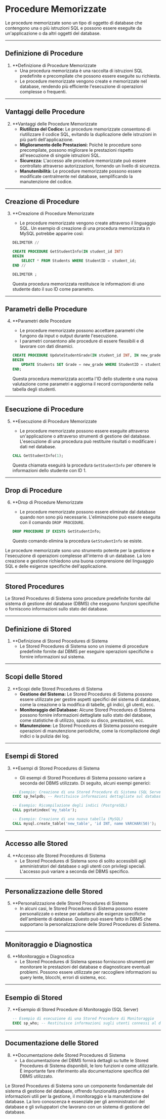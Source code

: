 # Procedure Memorizzate

Le procedure memorizzate sono un tipo di oggetto di database che contengono una o più istruzioni SQL e possono essere eseguite da un'applicazione o da altri oggetti del database.

---

## Definizione di Procedure

1. **Definizione di Procedure Memorizzate
   - Una procedura memorizzata è una raccolta di istruzioni SQL predefinite e precompilate che possono essere eseguite su richiesta.
   - Le procedure memorizzate vengono create e memorizzate nel database, rendendo più efficiente l'esecuzione di operazioni complesse o frequenti.

---

## Vantaggi delle Procedure

2. **Vantaggi delle Procedure Memorizzate
   - **Riutilizzo del Codice:** Le procedure memorizzate consentono di riutilizzare il codice SQL, evitando la duplicazione delle istruzioni in più parti dell'applicazione.
   - **Miglioramento delle Prestazioni:** Poiché le procedure sono precompilate, possono migliorare le prestazioni rispetto all'esecuzione di singole istruzioni SQL.
   - **Sicurezza:** L'accesso alle procedure memorizzate può essere controllato attraverso autorizzazioni, fornendo un livello di sicurezza.
   - **Manutenibilità:** Le procedure memorizzate possono essere modificate centralmente nel database, semplificando la manutenzione del codice.

---

## Creazione di Procedure

3. **Creazione di Procedure Memorizzate
   - Le procedure memorizzate vengono create attraverso il linguaggio SQL. Un esempio di creazione di una procedura memorizzata in MySQL potrebbe apparire così:

   ```sql
   DELIMITER //

   CREATE PROCEDURE GetStudentInfo(IN student_id INT)
   BEGIN
       SELECT * FROM Students WHERE StudentID = student_id;
   END //

   DELIMITER ;
   ```

   Questa procedura memorizzata restituisce le informazioni di uno studente dato il suo ID come parametro.

---

## Parametri delle Procedure

4. **Parametri delle Procedure
   - Le procedure memorizzate possono accettare parametri che fungono da input o output durante l'esecuzione.
   - I parametri consentono alle procedure di essere flessibili e di lavorare con dati dinamici.

   ```sql
   CREATE PROCEDURE UpdateStudentGrade(IN student_id INT, IN new_grade INT)
   BEGIN
       UPDATE Students SET Grade = new_grade WHERE StudentID = student_id;
   END;
   ```

   Questa procedura memorizzata accetta l'ID dello studente e una nuova valutazione come parametri e aggiorna il record corrispondente nella tabella degli studenti.

---

## Esecuzione di Procedure

5. **Esecuzione di Procedure Memorizzate
   - Le procedure memorizzate possono essere eseguite attraverso un'applicazione o attraverso strumenti di gestione del database. L'esecuzione di una procedura può restituire risultati o modificare i dati nel database.

   ```sql
   CALL GetStudentInfo(1);
   ```

   Questa chiamata eseguirà la procedura `GetStudentInfo` per ottenere le informazioni dello studente con ID 1.

---

## Drop di Procedure

6. **Drop di Procedure Memorizzate
   - Le procedure memorizzate possono essere eliminate dal database quando non sono più necessarie. L'eliminazione può essere eseguita con il comando `DROP PROCEDURE`.

   ```sql
   DROP PROCEDURE IF EXISTS GetStudentInfo;
   ```

   Questo comando elimina la procedura `GetStudentInfo` se esiste.

Le procedure memorizzate sono uno strumento potente per la gestione e l'esecuzione di operazioni complesse all'interno di un database. La loro creazione e gestione richiedono una buona comprensione del linguaggio SQL e delle esigenze specifiche dell'applicazione.

---

## Stored Procedures

Le Stored Procedures di Sistema sono procedure predefinite fornite dal sistema di gestione del database (DBMS) che eseguono funzioni specifiche o forniscono informazioni sullo stato del database.

---

## Definizione di Stored

1. **Definizione di Stored Procedures di Sistema
   - Le Stored Procedures di Sistema sono un insieme di procedure predefinite fornite dal DBMS per eseguire operazioni specifiche o fornire informazioni sul sistema.

---

## Scopi delle Stored

2. **Scopi delle Stored Procedures di Sistema
   - **Gestione del Sistema:** Le Stored Procedures di Sistema possono essere utilizzate per gestire aspetti specifici del sistema di database, come la creazione o la modifica di tabelle, gli indici, gli utenti, ecc.
   - **Monitoraggio del Database:** Alcune Stored Procedures di Sistema possono fornire informazioni dettagliate sullo stato del database, come statistiche di utilizzo, spazio su disco, prestazioni, ecc.
   - **Manutenzione:** Le Stored Procedures di Sistema possono eseguire operazioni di manutenzione periodiche, come la ricompilazione degli indici o la pulizia dei log.

---

## Esempi di Stored

3. **Esempi di Stored Procedures di Sistema
   - Gli esempi di Stored Procedures di Sistema possono variare a seconda del DBMS utilizzato. Di seguito, alcuni esempi generici:

   ```sql
   -- Esempio: Creazione di una Stored Procedure di Sistema (SQL Server)
   EXEC sp_helpdb; -- Restituisce informazioni dettagliate sul database

   -- Esempio: Ricompilazione degli indici (PostgreSQL)
   CALL pgstatindex('my_table');

   -- Esempio: Creazione di una nuova tabella (MySQL)
   CALL mysql.create_table('new_table', 'id INT, name VARCHAR(50)');
   ```

---

## Accesso alle Stored

4. **Accesso alle Stored Procedures di Sistema
   - Le Stored Procedures di Sistema sono di solito accessibili agli amministratori del database o agli utenti con privilegi speciali. L'accesso può variare a seconda del DBMS specifico.

---

## Personalizzazione delle Stored

5. **Personalizzazione delle Stored Procedures di Sistema
   - In alcuni casi, le Stored Procedures di Sistema possono essere personalizzate o estese per adattarsi alle esigenze specifiche dell'ambiente di database. Questo può essere fatto in DBMS che supportano la personalizzazione delle Stored Procedures di Sistema.

---

## Monitoraggio e Diagnostica

6. **Monitoraggio e Diagnostica
   - Le Stored Procedures di Sistema spesso forniscono strumenti per monitorare le prestazioni del database e diagnosticare eventuali problemi. Possono essere utilizzate per raccogliere informazioni su query lente, blocchi, errori di sistema, ecc.

---

## Esempio di Stored

7. **Esempio di Stored Procedure di Monitoraggio (SQL Server)

   ```sql
   -- Esempio di esecuzione di una Stored Procedure di Monitoraggio
   EXEC sp_who; -- Restituisce informazioni sugli utenti connessi al database
   ```

---

## Documentazione delle Stored

8. **Documentazione delle Stored Procedures di Sistema
   - La documentazione del DBMS fornirà dettagli su tutte le Stored Procedures di Sistema disponibili, le loro funzioni e come utilizzarle. È importante fare riferimento alla documentazione specifica del DBMS utilizzato.

Le Stored Procedures di Sistema sono un componente fondamentale del sistema di gestione del database, offrendo funzionalità predefinite e informazioni utili per la gestione, il monitoraggio e la manutenzione del database. La loro conoscenza è essenziale per gli amministratori del database e gli sviluppatori che lavorano con un sistema di gestione del database.

